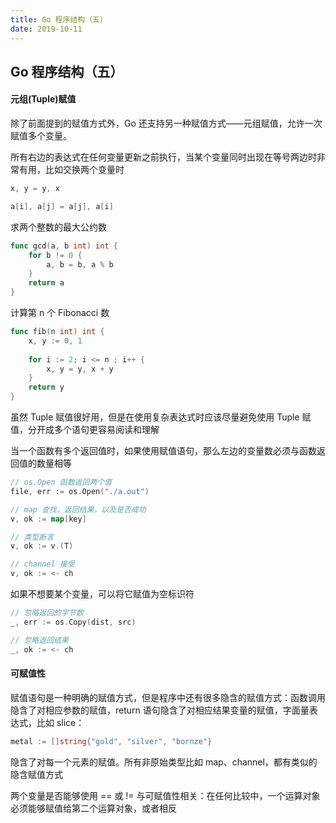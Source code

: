 ```yaml
---
title: Go 程序结构（五）
date: 2019-10-11
---
```


## Go 程序结构（五）



#### 元组(Tuple)赋值

除了前面提到的赋值方式外，Go 还支持另一种赋值方式——元组赋值，允许一次赋值多个变量。

所有右边的表达式在任何变量更新之前执行，当某个变量同时出现在等号两边时非常有用，比如交换两个变量时

```go
x, y = y, x

a[i], a[j] = a[j], a[i]
```


求两个整数的最大公约数
```go
func gcd(a, b int) int {
	for b != 0 {
		a, b = b, a % b
	}
	return a
}
```

计算第 n 个 Fibonacci 数
```go
func fib(n int) int {
	x, y := 0, 1
	
	for i := 2; i <= n ; i++ {
		x, y = y, x + y
	}
	return y
}
```

虽然 Tuple 赋值很好用，但是在使用复杂表达式时应该尽量避免使用 Tuple 赋值，分开成多个语句更容易阅读和理解

当一个函数有多个返回值时，如果使用赋值语句，那么左边的变量数必须与函数返回值的数量相等

```go
// os.Open 函数返回两个值
file, err := os.Open("./a.out")

// map 查找，返回结果，以及是否成功
v, ok := map[key]

// 类型断言
v, ok := v.(T)

// channel 接受
v, ok := <- ch

```

如果不想要某个变量，可以将它赋值为空标识符

```go
// 忽略返回的字节数
_, err := os.Copy(dist, src)

// 忽略返回结果
_, ok := <- ch
```



#### 可赋值性

赋值语句是一种明确的赋值方式，但是程序中还有很多隐含的赋值方式：函数调用隐含了对相应参数的赋值，return 语句隐含了对相应结果变量的赋值，字面量表达式，比如 slice：
```go
metal := []string{"gold", "silver", "bornze"}
```
隐含了对每一个元素的赋值。所有非原始类型比如 map、channel，都有类似的隐含赋值方式

两个变量是否能够使用 == 或 != 与可赋值性相关：在任何比较中，一个运算对象必须能够赋值给第二个运算对象，或者相反









